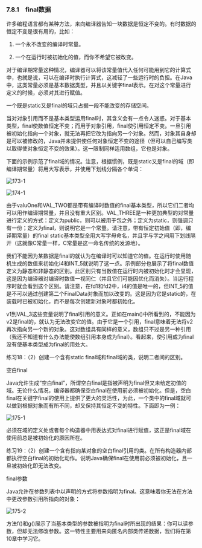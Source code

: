 ### 7.8.1　final数据

许多编程语言都有某种方法，来向编译器告知一块数据是恒定不变的。有时数据的恒定不变是很有用的，比如：

1. 一个永不改变的编译时常量。

2. 一个在运行时被初始化的值，而你不希望它被改变。

对于编译期常量这种情况，编译器可以将该常量值代入任何可能用到它的计算式中，也就是说，可以在编译时执行计算式，这减轻了一些运行时的负担。在Java中，这类常量必须是基本数据类型，并且以关键字final表示。在对这个常量进行定义的时候，必须对其进行赋值。

一个既是static又是final的域只占据一段不能改变的存储空间。

当对对象引用而不是基本类型运用final时，其含义会有一点令人迷惑。对于基本类型，final使数值恒定不变；而用于对象引用，final使引用恒定不变。一旦引用被初始化指向一个对象，就无法再把它改为指向另一个对象。然而，对象其自身却是可以被修改的，Java并未提供使任何对象恒定不变的途径（但可以自己编写类以取得使对象恒定不变的效果）。这一限制同样适用数组，它也是对象。

下面的示例示范了final域的情况。注意，根据惯例，既是static又是final的域（即编译期常量）将用大写表示，并使用下划线分隔各个单词：

![173-1](../Images/image02847.jpeg)

![174-1](../Images/image02848.jpeg)

由于valuOne和VAL_TWO都是带有编译时数值的final基本类型，所以它们二者均可以用作编译期常量，并且没有重大区别。VAL_THREE是一种更加典型的对常量进行定义的方式：定义为public，则可以被用于包之外；定义为static，则强调只有一份；定义为final，则说明它是一个常量。请注意，带有恒定初始值（即，编译期常量）的final static基本类型全用大写字母命名，并且字与字之间用下划线隔开（这就像C常量一样，C常量是这一命名传统的发源地）。

我们不能因为某数据是final的就认为在编译时可以知道它的值。在运行时使用随机生成的数值来初始化i4和INT_5就说明了这一点。示例部分也展示了将final数值定义为静态和非静态的区别。此区别只有当数值在运行时内被初始化时才会显现，这是因为编译器对编译时数值一视同仁（并且它们可能因优化而消失）。当运行程序时就会看到这个区别。请注意，在fd1和fd2中，i4的值是唯一的，但INT_5的值是不可以通过创建第二个FinalData对象而加以改变的。这是因为它是static的，在装载时已被初始化，而不是每次创建新对象时都初始化。

v1到VAL_3这些变量说明了final引用的意义。正如在main()中所看到的，不能因为v2是final的，就认为无法改变它的值。由于它是一个引用，final意味着无法将v2再次指向另一个新的对象。这对数组具有同样的意义，数组只不过是另一种引用（我还不知道有什么办法能使数组引用本身成为final）。看起来，使引用成为final没有使基本类型成为final的用处大。

练习18：（2）创建一个含有static final域和final域的类，说明二者间的区别。

空白final

Java允许生成“空白final”，所谓空白final是指被声明为final但又未给定初值的域。无论什么情况，编译器都确保空白final在使用前必须被初始化。但是，空白final在关键字final的使用上提供了更大的灵活性，为此，一个类中的final域就可以做到根据对象而有所不同，却又保持其恒定不变的特性。下面即为一例：

![175-1](../Images/image02849.jpeg)

必须在域的定义处或者每个构造器中用表达式对final进行赋值，这正是final域在使用前总是被初始化的原因所在。

练习19：（2）创建一个含有指向某对象的空白final引用的类。在所有构造器内部都执行空白final的初始化动作。说明Java确保final在使用前必须被初始化，且一旦被初始化即无法改变。

final参数

Java允许在参数列表中以声明的方式将参数指明为final。这意味着你无法在方法中更改参数引用所指向的对象：

![175-2](../Images/image02850.jpeg)

方法f()和g()展示了当基本类型的参数被指明为final时所出现的结果：你可以读参数，但却无法修改参数。这一特性主要用来向匿名内部类传递数据，我们将在第10章中学习它。